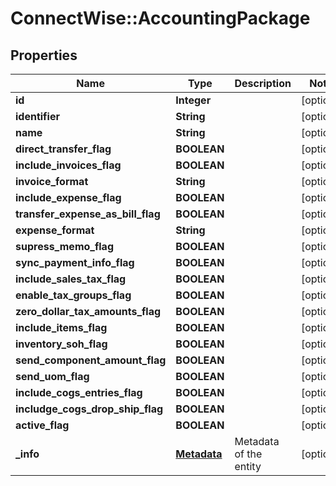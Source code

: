 # ConnectWise::AccountingPackage

## Properties
Name | Type | Description | Notes
------------ | ------------- | ------------- | -------------
**id** | **Integer** |  | [optional] 
**identifier** | **String** |  | [optional] 
**name** | **String** |  | [optional] 
**direct_transfer_flag** | **BOOLEAN** |  | [optional] 
**include_invoices_flag** | **BOOLEAN** |  | [optional] 
**invoice_format** | **String** |  | [optional] 
**include_expense_flag** | **BOOLEAN** |  | [optional] 
**transfer_expense_as_bill_flag** | **BOOLEAN** |  | [optional] 
**expense_format** | **String** |  | [optional] 
**supress_memo_flag** | **BOOLEAN** |  | [optional] 
**sync_payment_info_flag** | **BOOLEAN** |  | [optional] 
**include_sales_tax_flag** | **BOOLEAN** |  | [optional] 
**enable_tax_groups_flag** | **BOOLEAN** |  | [optional] 
**zero_dollar_tax_amounts_flag** | **BOOLEAN** |  | [optional] 
**include_items_flag** | **BOOLEAN** |  | [optional] 
**inventory_soh_flag** | **BOOLEAN** |  | [optional] 
**send_component_amount_flag** | **BOOLEAN** |  | [optional] 
**send_uom_flag** | **BOOLEAN** |  | [optional] 
**include_cogs_entries_flag** | **BOOLEAN** |  | [optional] 
**includge_cogs_drop_ship_flag** | **BOOLEAN** |  | [optional] 
**active_flag** | **BOOLEAN** |  | [optional] 
**_info** | [**Metadata**](Metadata.md) | Metadata of the entity | [optional] 



